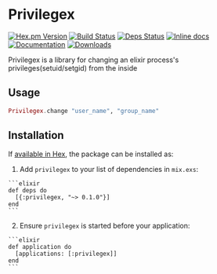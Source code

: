 Privilegex
===

[![Hex.pm Version](http://img.shields.io/hexpm/v/privilegex.svg)](https://hex.pm/packages/privilegex)
[![Build Status](https://secure.travis-ci.org/plus3x/privilegex.png?branch=master)](http://travis-ci.org/plus3x/privilegex)
[![Deps Status](https://beta.hexfaktor.org/badge/all/github/rrrene/inch_ex.svg)](https://beta.hexfaktor.org/github/plus3x/privilegex)
[![Inline docs](http://inch-ci.org/github/rrrene/inch_ex.svg?branch=master)](http://inch-ci.org/github/plus3x/privilegex)
[![Documentation](https://img.shields.io/badge/docs-hexpm-blue.svg)](http://hexdocs.pm/privilegex)
[![Downloads](https://img.shields.io/hexpm/dt/privilegex.svg)](https://hex.pm/packages/privilegex)

Privilegex is a library for changing an elixir process's privileges(setuid/setgid) from the inside

## Usage

```elixir
Privilegex.change "user_name", "group_name"
```

## Installation

If [available in Hex](https://hex.pm/docs/publish), the package can be installed as:

  1. Add `privilegex` to your list of dependencies in `mix.exs`:

    ```elixir
    def deps do
      [{:privilegex, "~> 0.1.0"}]
    end
    ```

  2. Ensure `privilegex` is started before your application:

    ```elixir
    def application do
      [applications: [:privilegex]]
    end
    ```

